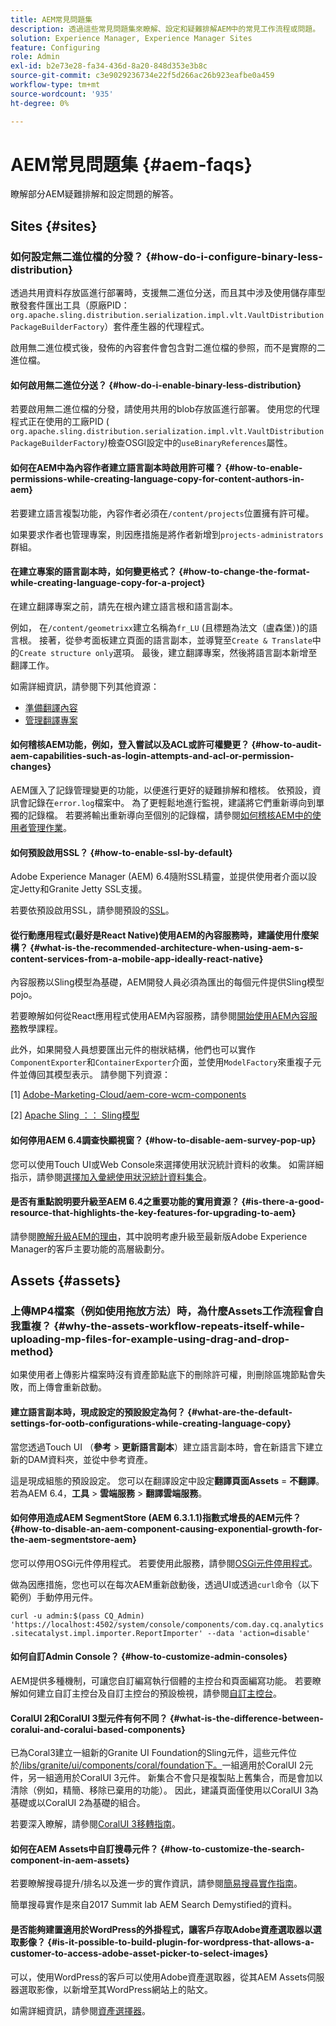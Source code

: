 ```yaml
---
title: AEM常見問題集
description: 透過這些常見問題集來瞭解、設定和疑難排解AEM中的常見工作流程或問題。
solution: Experience Manager, Experience Manager Sites
feature: Configuring
role: Admin
exl-id: b2e73e28-fa34-436d-8a20-848d353e3b8c
source-git-commit: c3e9029236734e22f5d266ac26b923eafbe0a459
workflow-type: tm+mt
source-wordcount: '935'
ht-degree: 0%

---
```


# AEM常見問題集 {#aem-faqs}

瞭解部分AEM疑難排解和設定問題的解答。

## Sites {#sites}

### 如何設定無二進位檔的分發？ {#how-do-i-configure-binary-less-distribution}

透過共用資料存放區進行部署時，支援無二進位分送，而且其中涉及使用儲存庫型散發套件匯出工具（原廠PID： `org.apache.sling.distribution.serialization.impl.vlt.VaultDistributionPackageBuilderFactory`）套件產生器的代理程式。

啟用無二進位模式後，發佈的內容套件會包含對二進位檔的參照，而不是實際的二進位檔。

#### 如何啟用無二進位分送？ {#how-do-i-enable-binary-less-distribution}

若要啟用無二進位檔的分發，請使用共用的blob存放區進行部署。
使用您的代理程式正在使用的工廠PID ( `org.apache.sling.distribution.serialization.impl.vlt.VaultDistributionPackageBuilderFactory`*)*&#x200B;檢查OSGI設定中的`useBinaryReferences`屬性。

#### 如何在AEM中為內容作者建立語言副本時啟用許可權？ {#how-to-enable-permissions-while-creating-language-copy-for-content-authors-in-aem}

若要建立語言複製功能，內容作者必須在`/content/projects`位置擁有許可權。

如果要求作者也管理專案，則因應措施是將作者新增到`projects-administrators`群組。

#### 在建立專案的語言副本時，如何變更格式？ {#how-to-change-the-format-while-creating-language-copy-for-a-project}

在建立翻譯專案之前，請先在根內建立語言根和語言副本。

例如，
在`/content/geometrixx`建立名稱為`fr_LU` (且標題為法文（盧森堡）)的語言根。 接著，從參考面板建立頁面的語言副本，並導覽至`Create & Translate`中的`Create structure only`選項。 最後，建立翻譯專案，然後將語言副本新增至翻譯工作。

如需詳細資訊，請參閱下列其他資源：

* [準備翻譯內容](/help/sites-administering/tc-prep.md)
* [管理翻譯專案](/help/sites-administering/tc-manage.md)

#### 如何稽核AEM功能，例如，登入嘗試以及ACL或許可權變更？ {#how-to-audit-aem-capabilities-such-as-login-attempts-and-acl-or-permission-changes}

AEM匯入了記錄管理變更的功能，以便進行更好的疑難排解和稽核。 依預設，資訊會記錄在`error.log`檔案中。 為了更輕鬆地進行監視，建議將它們重新導向到單獨的記錄檔。
若要將輸出重新導向至個別的記錄檔，請參閱[如何稽核AEM中的使用者管理作業](/help/sites-administering/audit-user-management-operations.md)。

#### 如何預設啟用SSL？ {#how-to-enable-ssl-by-default}

Adobe Experience Manager (AEM) 6.4隨附SSL精靈，並提供使用者介面以設定Jetty和Granite Jetty SSL支援。

若要依預設啟用SSL，請參閱預設的[SSL](/help/sites-administering/ssl-by-default.md)。

#### 從行動應用程式(最好是React Native)使用AEM的內容服務時，建議使用什麼架構？ {#what-is-the-recommended-architecture-when-using-aem-s-content-services-from-a-mobile-app-ideally-react-native}

內容服務以Sling模型為基礎，AEM開發人員必須為匯出的每個元件提供Sling模型pojo。

若要瞭解如何從React應用程式使用AEM內容服務，請參閱[開始使用AEM內容服務](https://helpx.adobe.com/experience-manager/kt/sites/using/content-services-tutorial-use.html)教學課程。

此外，如果開發人員想要匯出元件的樹狀結構，他們也可以實作`ComponentExporter`和`ContainerExporter`介面，並使用`ModelFactory`來重複子元件並傳回其模型表示。 請參閱下列資源：

[1] [Adobe-Marketing-Cloud/aem-core-wcm-components](https://github.com/Adobe-Marketing-Cloud/aem-core-wcm-components/blob/master/bundles/core/src/main/java/com/adobe/cq/wcm/core/components/internal/models/v1/PageImpl.java#L245)

[2] [Apache Sling ：： Sling模型](https://sling.apache.org/documentation/bundles/models.html)

#### 如何停用AEM 6.4調查快顯視窗？ {#how-to-disable-aem-survey-pop-up}

您可以使用Touch UI或Web Console來選擇使用狀況統計資料的收集。 如需詳細指示，請參閱[選擇加入彙總使用狀況統計資料集合](/help/sites-deploying/opt-in-aggregated-usage-statistics.md)。

#### 是否有重點說明要升級至AEM 6.4之重要功能的實用資源？ {#is-there-a-good-resource-that-highlights-the-key-features-for-upgrading-to-aem}

請參閱[瞭解升級AEM的理由](https://helpx.adobe.com/experience-manager/kt/platform-repository/using/upgrade-aem-article-understand.html)，其中說明考慮升級至最新版Adobe Experience Manager的客戶主要功能的高層級劃分。

## Assets {#assets}

### 上傳MP4檔案（例如使用拖放方法）時，為什麼Assets工作流程會自我重複？ {#why-the-assets-workflow-repeats-itself-while-uploading-mp-files-for-example-using-drag-and-drop-method}

如果使用者上傳影片檔案時沒有資產節點底下的刪除許可權，則刪除區塊節點會失敗，而上傳會重新啟動。

#### 建立語言副本時，現成設定的預設設定為何？ {#what-are-the-default-settings-for-ootb-configurations-while-creating-language-copy}

當您透過Touch UI （**參考** > **更新語言副本**）建立語言副本時，會在新語言下建立新的DAM資料夾，並從中參考資產。

這是現成組態的預設設定。 您可以在翻譯設定中設定&#x200B;**翻譯頁面Assets** = **不翻譯**。
若為AEM 6.4，**工具** > **雲端服務** > **翻譯雲端服務**。

#### 如何停用造成AEM SegmentStore (AEM 6.3.1.1)指數式增長的AEM元件？ {#how-to-disable-an-aem-component-causing-exponential-growth-for-the-aem-segmentstore-aem}

您可以停用OSGi元件停用程式。 若要使用此服務，請參閱[OSGi元件停用程式](https://adobe-consulting-services.github.io/acs-aem-commons/features/osgi-disablers/component-disabler/index.html)。

做為因應措施，您也可以在每次AEM重新啟動後，透過UI或透過`curl`命令（以下範例）手動停用元件。

`curl -u admin:$(pass CQ_Admin) 'https://localhost:4502/system/console/components/com.day.cq.analytics.sitecatalyst.impl.importer.ReportImporter' --data 'action=disable'`

#### 如何自訂Admin Console？ {#how-to-customize-admin-consoles}

AEM提供多種機制，可讓您自訂編寫執行個體的主控台和頁面編寫功能。 若要瞭解如何建立自訂主控台及自訂主控台的預設檢視，請參閱[自訂主控台](/help/sites-developing/customizing-consoles-touch.md)。

#### CoralUI 2和CoralUI 3型元件有何不同？ {#what-is-the-difference-between-coralui-and-coralui-based-components}

已為Coral3建立一組新的Granite UI Foundation的Sling元件，這些元件位於[/libs/granite/ui/components/coral/foundation下。](https://helpx.adobe.com/experience-manager/6-5/sites/developing/using/reference-materials/granite-ui/api/jcr_root/libs/granite/ui/components/coral/foundation/server.html)一組適用於CoralUI 2元件，另一組適用於CoralUI 3元件。 新集合不會只是複製貼上舊集合，而是會加以清除（例如，精簡、移除已棄用的功能）。 因此，建議頁面僅使用以CoralUI 3為基礎或以CoralUI 2為基礎的組合。

若要深入瞭解，請參閱[CoralUI 3移轉指南](https://helpx.adobe.com/experience-manager/6-5/sites/developing/using/reference-materials/granite-ui/api/jcr_root/libs/granite/ui/components/legacy/coral2/migration.html)。

#### 如何在AEM Assets中自訂搜尋元件？ {#how-to-customize-the-search-component-in-aem-assets}

若要瞭解搜尋提升/排名以及進一步的實作資訊，請參閱[簡易搜尋實作指南](https://helpx.adobe.com/experience-manager/kt/sites/using/search-tutorial-develop.html)。

簡單搜尋實作是來自2017 Summit lab AEM Search Demystified的資料。

#### 是否能夠建置適用於WordPress的外掛程式，讓客戶存取Adobe資產選取器以選取影像？ {#is-it-possible-to-build-plugin-for-wordpress-that-allows-a-customer-to-access-adobe-asset-picker-to-select-images}

可以，使用WordPress的客戶可以使用Adobe資產選取器，從其AEM Assets伺服器選取影像，以新增至其WordPress網站上的貼文。

如需詳細資訊，請參閱[資產選擇器](../assets/search-assets.md#assetpicker)。

